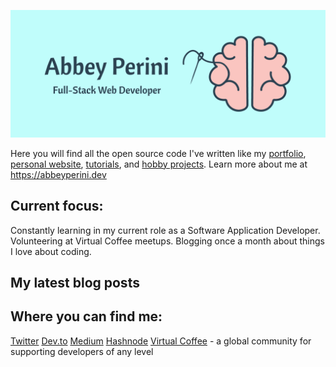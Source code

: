 ![Logo Banner](logobanner.png)

Here you will find all the open source code I've written like my [portfolio](https://github.com/abbeyperini/Portfolio2.0), [personal website](https://github.com/abbeyperini/abbeyperini.github.io), [tutorials](https://github.com/abbeyperini/ReactReload), and [hobby projects](https://github.com/abbeyperini/Knitworthy). Learn more about me at https://abbeyperini.dev

## Current focus:
Constantly learning in my current role as a Software Application Developer.
Volunteering at Virtual Coffee meetups.
Blogging once a month about things I love about coding.

## My latest blog posts 
<!-- MEDIUM-STORY-LIST:START -->

<!-- MEDIUM-STORY-LIST:END -->

## Where you can find me:
[Twitter](https://twitter.com/AbbeyPerini)
[Dev.to](https://dev.to/abbeyperini)
[Medium](https://medium.com/@abbeyperini)
[Hashnode](https://abbeyperini.hashnode.dev/)
[Virtual Coffee](https://virtualcoffee.io/) - a global community for supporting developers of any level
